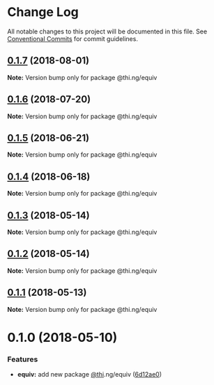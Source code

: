 # Change Log

All notable changes to this project will be documented in this file.
See [Conventional Commits](https://conventionalcommits.org) for commit guidelines.

<a name="0.1.7"></a>
## [0.1.7](https://github.com/thi-ng/umbrella/compare/@thi.ng/equiv@0.1.6...@thi.ng/equiv@0.1.7) (2018-08-01)




**Note:** Version bump only for package @thi.ng/equiv

<a name="0.1.6"></a>
## [0.1.6](https://github.com/thi-ng/umbrella/compare/@thi.ng/equiv@0.1.5...@thi.ng/equiv@0.1.6) (2018-07-20)




**Note:** Version bump only for package @thi.ng/equiv

<a name="0.1.5"></a>
## [0.1.5](https://github.com/thi-ng/umbrella/compare/@thi.ng/equiv@0.1.4...@thi.ng/equiv@0.1.5) (2018-06-21)




**Note:** Version bump only for package @thi.ng/equiv

<a name="0.1.4"></a>
## [0.1.4](https://github.com/thi-ng/umbrella/compare/@thi.ng/equiv@0.1.3...@thi.ng/equiv@0.1.4) (2018-06-18)




**Note:** Version bump only for package @thi.ng/equiv

<a name="0.1.3"></a>
## [0.1.3](https://github.com/thi-ng/umbrella/compare/@thi.ng/equiv@0.1.2...@thi.ng/equiv@0.1.3) (2018-05-14)




**Note:** Version bump only for package @thi.ng/equiv

<a name="0.1.2"></a>
## [0.1.2](https://github.com/thi-ng/umbrella/compare/@thi.ng/equiv@0.1.1...@thi.ng/equiv@0.1.2) (2018-05-14)




**Note:** Version bump only for package @thi.ng/equiv

<a name="0.1.1"></a>
## [0.1.1](https://github.com/thi-ng/umbrella/compare/@thi.ng/equiv@0.1.0...@thi.ng/equiv@0.1.1) (2018-05-13)




**Note:** Version bump only for package @thi.ng/equiv

<a name="0.1.0"></a>
# 0.1.0 (2018-05-10)


### Features

* **equiv:** add new package [@thi](https://github.com/thi).ng/equiv ([6d12ae0](https://github.com/thi-ng/umbrella/commit/6d12ae0))
